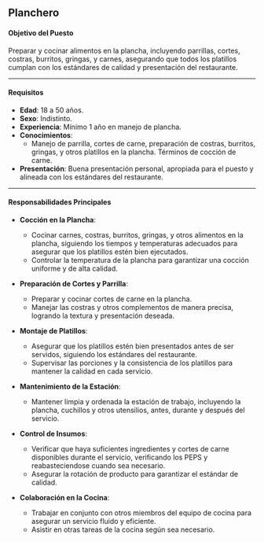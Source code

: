 ## Planchero

#### **Objetivo del Puesto**
Preparar y cocinar alimentos en la plancha, incluyendo parrillas, cortes, costras, burritos, gringas, y carnes, asegurando que todos los platillos cumplan con los estándares de calidad y presentación del restaurante.

---

#### **Requisitos**

- **Edad**: 18 a 50 años.
- **Sexo**: Indistinto.
- **Experiencia**: Mínimo 1 año en manejo de plancha.
- **Conocimientos**:
  - Manejo de parrilla, cortes de carne, preparación de costras, burritos, gringas, y otros platillos en la plancha. Términos de cocción de carne.
- **Presentación**: Buena presentación personal, apropiada para el puesto y alineada con los estándares del restaurante.

---

#### **Responsabilidades Principales**

- **Cocción en la Plancha**:
  - Cocinar carnes, costras, burritos, gringas, y otros alimentos en la plancha, siguiendo los tiempos y temperaturas adecuados para asegurar que los platillos estén bien ejecutados.
  - Controlar la temperatura de la plancha para garantizar una cocción uniforme y de alta calidad.

- **Preparación de Cortes y Parrilla**:
  - Preparar y cocinar cortes de carne en la plancha.
  - Manejar las costras y otros complementos de manera precisa, logrando la textura y presentación deseada.

- **Montaje de Platillos**:
  - Asegurar que los platillos estén bien presentados antes de ser servidos, siguiendo los estándares del restaurante.
  - Supervisar las porciones y la consistencia de los platillos para mantener la calidad en cada servicio.

- **Mantenimiento de la Estación**:
  - Mantener limpia y ordenada la estación de trabajo, incluyendo la plancha, cuchillos y otros utensilios, antes, durante y después del servicio.

- **Control de Insumos**:
  - Verificar que haya suficientes ingredientes y cortes de carne disponibles durante el servicio, verificando los PEPS y reabasteciendose cuando sea necesario.
  - Asegurar la rotación de producto para garantizar el estándar de calidad.

- **Colaboración en la Cocina**:
  - Trabajar en conjunto con otros miembros del equipo de cocina para asegurar un servicio fluido y eficiente.
  - Asistir en otras tareas de la cocina según sea necesario.
